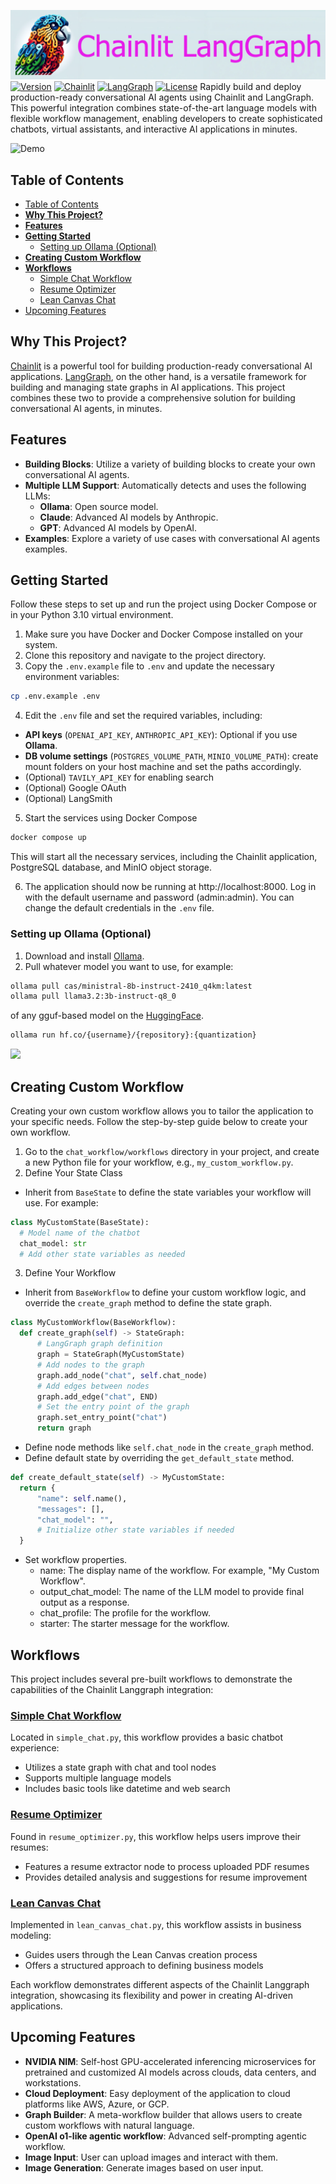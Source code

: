 ![](./public/logo_light.png) 
[![Version](https://img.shields.io/badge/Version-0.1.1-blue)](https://github.com/yourusername/chainlit-langgraph)
[![Chainlit](https://img.shields.io/badge/Chainlit-1.3.0-brightgreen)](https://github.com/Chainlit/chainlit)
[![LangGraph](https://img.shields.io/badge/LangGraph-0.2.39-brightgreen)](https://github.com/langchain-ai/langgraph)
[![License](https://img.shields.io/badge/License-MIT-blue.svg)](https://opensource.org/licenses/MIT)
Rapidly build and deploy production-ready conversational AI agents using Chainlit and LangGraph. This powerful integration combines state-of-the-art language models with flexible workflow management, enabling developers to create sophisticated chatbots, virtual assistants, and interactive AI applications in minutes.

![Demo](./resource/screenshot.gif)

## Table of Contents
- [Table of Contents](#table-of-contents)
- [**Why This Project?**](#why-this-project)
- [**Features**](#features)
- [**Getting Started**](#getting-started)
  - [Setting up Ollama (Optional)](#setting-up-ollama-optional)
- [**Creating Custom Workflow**](#creating-custom-workflow)
- [**Workflows**](#workflows)
  - [Simple Chat Workflow](#simple-chat-workflow)
  - [Resume Optimizer](#resume-optimizer)
  - [Lean Canvas Chat](#lean-canvas-chat)
- [Upcoming Features](#upcoming-features)

## **Why This Project?**
[Chainlit](https://github.com/Chainlit/chainlit) is a powerful tool for building production-ready conversational AI applications. [LangGraph](https://github.com/langchain-ai/langgraph), on the other hand, is a versatile framework for building and managing state graphs in AI applications. This project combines these two to provide a comprehensive solution for building conversational AI agents, in minutes.

## **Features**
- **Building Blocks**: Utilize a variety of building blocks to create your own conversational AI agents.
- **Multiple LLM Support**: Automatically detects and uses the following LLMs:
  - **Ollama**: Open source model.
  - **Claude**: Advanced AI models by Anthropic.
  - **GPT**: Advanced AI models by OpenAI.
- **Examples**: Explore a variety of use cases with conversational AI agents examples.

## **Getting Started**
Follow these steps to set up and run the project using Docker Compose or in your Python 3.10 virtual environment.

1. Make sure you have Docker and Docker Compose installed on your system.
2. Clone this repository and navigate to the project directory.
3. Copy the `.env.example` file to `.env` and update the necessary environment variables:

```bash
cp .env.example .env
```

4. Edit the `.env` file and set the required variables, including:
  - **API keys** (`OPENAI_API_KEY`, `ANTHROPIC_API_KEY`): Optional if you use **Ollama**.
  - **DB volume settings** (`POSTGRES_VOLUME_PATH`, `MINIO_VOLUME_PATH`): create mount folders on your host machine and set the paths accordingly.
  - (Optional) `TAVILY_API_KEY` for enabling search
  - (Optional) Google OAuth
  - (Optional) LangSmith

5. Start the services using Docker Compose

```bash
docker compose up
```

This will start all the necessary services, including the Chainlit application, PostgreSQL database, and MinIO object storage.

6. The application should now be running at http://localhost:8000. Log in with the default username and password (admin:admin). You can change the default credentials in the `.env` file.

### Setting up Ollama (Optional)

1. Download and install [Ollama](https://ollama.com).
2. Pull whatever model you want to use, for example: 

```bash
ollama pull cas/ministral-8b-instruct-2410_q4km:latest
ollama pull llama3.2:3b-instruct-q8_0
```

of any gguf-based model on the [HuggingFace](https://huggingface.co/docs/hub/ollama).

```bash
ollama run hf.co/{username}/{repository}:{quantization}
```

![](https://huggingface.co/datasets/huggingface/documentation-images/resolve/main/ollama/guide.png)

## **Creating Custom Workflow**
Creating your own custom workflow allows you to tailor the application to your specific needs. Follow the step-by-step guide below to create your own workflow.

1. Go to the `chat_workflow/workflows` directory in your project, and create a new Python file for your workflow, e.g., `my_custom_workflow.py`.
2. Define Your State Class
  - Inherit from `BaseState` to define the state variables your workflow will use. For example:
  ```python
  class MyCustomState(BaseState):
    # Model name of the chatbot
    chat_model: str
    # Add other state variables as needed
  ```
3. Define Your Workflow
  - Inherit from `BaseWorkflow` to define your custom workflow logic, and override the `create_graph` method to define the state graph.
  ```python
  class MyCustomWorkflow(BaseWorkflow):
    def create_graph(self) -> StateGraph:
        # LangGraph graph definition
        graph = StateGraph(MyCustomState)
        # Add nodes to the graph
        graph.add_node("chat", self.chat_node)
        # Add edges between nodes
        graph.add_edge("chat", END)
        # Set the entry point of the graph
        graph.set_entry_point("chat")
        return graph
  ```
  - Define node methods like `self.chat_node` in the `create_graph` method.
  - Define default state by overriding the `get_default_state` method.
  ```python
  def create_default_state(self) -> MyCustomState:
    return {
        "name": self.name(),
        "messages": [],
        "chat_model": "",
        # Initialize other state variables if needed
    }
  ```
  - Set workflow properties.
    - name: The display name of the workflow. For example, "My Custom Workflow".
    - output_chat_model: The name of the LLM model to provide final output as a response.
    - chat_profile: The profile for the workflow.
    - starter: The starter message for the workflow.

## **Workflows**
This project includes several pre-built workflows to demonstrate the capabilities of the Chainlit Langgraph integration:

### [Simple Chat Workflow](./chat_workflow/workflows/simple_chat.py)
Located in `simple_chat.py`, this workflow provides a basic chatbot experience:
- Utilizes a state graph with chat and tool nodes
- Supports multiple language models
- Includes basic tools like datetime and web search

### [Resume Optimizer](./chat_workflow/workflows/resume_optimizer.py)
Found in `resume_optimizer.py`, this workflow helps users improve their resumes:
- Features a resume extractor node to process uploaded PDF resumes
- Provides detailed analysis and suggestions for resume improvement

### [Lean Canvas Chat](./chat_workflow/workflows/lean_canvas_chat.py)
Implemented in `lean_canvas_chat.py`, this workflow assists in business modeling:
- Guides users through the Lean Canvas creation process
- Offers a structured approach to defining business models

Each workflow demonstrates different aspects of the Chainlit Langgraph integration, showcasing its flexibility and power in creating AI-driven applications.


## Upcoming Features
- **NVIDIA NIM**: Self-host GPU-accelerated inferencing microservices for pretrained and customized AI models across clouds, data centers, and workstations.
- **Cloud Deployment**: Easy deployment of the application to cloud platforms like AWS, Azure, or GCP.
- **Graph Builder**: A meta-workflow builder that allows users to create custom workflows with natural language.
- **OpenAI o1-like agentic workflow**: Advanced self-prompting agentic workflow.
- **Image Input**: User can upload images and interact with them.
- **Image Generation**: Generate images based on user input.
